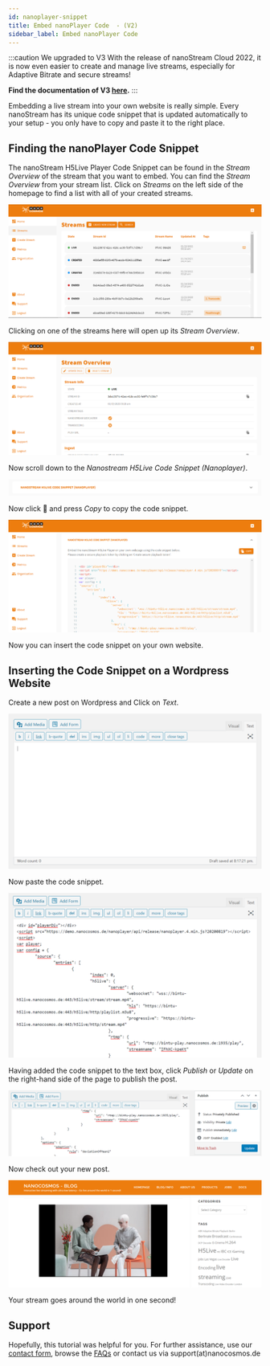 ```yaml
---
id: nanoplayer-snippet
title: Embed nanoPlayer Code  - (V2)
sidebar_label: Embed nanoPlayer Code
---
```

:::caution We upgraded to V3
With the release of nanoStream Cloud 2022, it is now even easier to create and manage live streams, especially for Adaptive Bitrate and secure streams! <br/>

**Find the documentation of V3 [here](../cloud-frontend-v3/Dashboard_Overview).**
:::

Embedding a live stream into your own website is really simple. Every nanoStream has its unique code snippet that is updated automatically to your setup - you only have to copy and paste it to the right place.

## Finding the nanoPlayer Code Snippet

The nanoStream H5Live Player Code Snippet can be found in the *Stream Overview* of the stream that you want to embed. You can find the *Stream Overview* from your stream list. Click on *Streams* on the left side of the homepage to find a list with all of your created streams.

![stream-list](../assets/cloud-frontend-v2/stream-list.png)

Clicking on one of the streams here will open up its *Stream Overview*.

![stream-overview2](../assets/cloud-frontend-v2/stream-overview2.png)

Now scroll down to the *Nanostream H5Live Code Snippet (Nanoplayer)*.

![code-snippet](../assets/cloud-frontend-v2/click-code-snippet.png)

Now click :arrow_down_small: and press *Copy* to copy the code snippet.

![copy-snippet](../assets/cloud-frontend-v2/copy-snippet.png)

Now you can insert the code snippet on your own website. 

## Inserting the Code Snippet on a Wordpress Website

Create a new post on Wordpress and Click on *Text*.

![wp-setup](../assets/cloud-frontend-v2/wp-setup.png)

Now paste the code snippet.

![wp-paste](../assets/cloud-frontend-v2/wp-paste.png)

Having added the code snippet to the text box, click *Publish* or *Update* on the right-hand side of the page to publish the post.

![wp-publish](../assets/cloud-frontend-v2/wp-publish.png)

Now check out your new post.

![wp-finish](../assets/cloud-frontend-v2/wp-finish.png)

Your stream goes around the world in one second!

## Support

Hopefully, this tutorial was helpful for you. For further assistance, use our [contact form](https://www.nanocosmos.de/support), browse the [FAQs](https://docs.nanocosmos.de/docs/faq/faq_streaming/) or contact us via support(at)nanocosmos.de